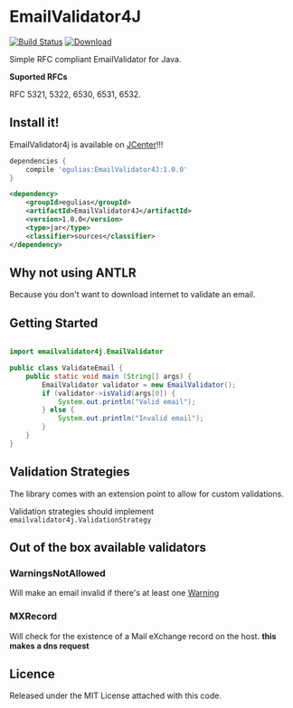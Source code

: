 # EmailValidator4J
[![Build Status](https://travis-ci.org/egulias/EmailValidator4J.svg?branch=master)](https://travis-ci.org/egulias/EmailValidator4J)
[![Download](https://api.bintray.com/packages/egulias/maven/EmailValidator4J/images/download.svg) ](https://bintray.com/egulias/maven/EmailValidator4J/_latestVersion)

Simple RFC compliant EmailValidator for Java.

**Suported RFCs**

RFC 5321, 5322, 6530, 6531, 6532.

Install it!
-----------
EmailValidator4j is available on [JCenter]!!!

```groovy
dependencies {
    compile 'egulias:EmailValidator4J:1.0.0'
}
```

```xml
<dependency>
    <groupId>egulias</groupId>
    <artifactId>EmailValidator4J</artifactId>
    <version>1.0.0</version>
    <type>jar</type>
    <classifier>sources</classifier>
</dependency>
```

[JCenter]: https://bintray.com/egulias/maven/EmailValidator4J/

## Why not using ANTLR
Because you don't want to download internet to validate an email.

Getting Started
---------------

```java

import emailvalidator4j.EmailValidator

public class ValidateEmail {
    public static void main (String[] args) {
        EmailValidator validator = new EmailValidator();
        if (validator->isValid(args[0]) {
            System.out.println("Valid email");
        } else {
            System.out.println("Invalid email");
        }
    }
}
```

Validation Strategies
---------------
The library comes with an extension point to allow for custom validations.

Validation strategies should implement `emailvalidator4j.ValidationStrategy`

## Out of the box available validators

### WarningsNotAllowed
Will make an email invalid if there's at least one [Warning](https://github.com/egulias/EmailValidator4J/blob/master/src/main/java/emailvalidator4j/parser/Warnings.java)

### MXRecord
Will check for the existence of a Mail eXchange record on the host.
**this makes a dns request**


Licence
-----------
Released under the MIT License attached with this code.

